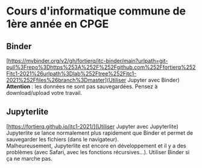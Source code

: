 # Cours d'informatique commune de 1ère année en CPGE

## Binder
[https://mybinder.org/v2/gh/fortierq/itc-binder/main?urlpath=git-pull%3Frepo%3Dhttps%253A%252F%252Fgithub.com%252Ffortierq%252Fitc1-2021%26urlpath%3Dlab%252Ftree%252Fitc1-2021%252Ffiles%26branch%3Dmaster](Utiliser Jupyter avec Binder)
**Attention** : les données ne sont pas sauvegardées. Pensez à download/upload votre travail.

## Jupyterlite
[https://fortierq.github.io/itc1-2021/](Utiliser Jupyter avec Jupyterlite)  
Jupyterlite se lance normalement plus rapidement que Binder et permet de sauvegarder les fichiers (dans le navigateur).  
Malheureusement, Jupyterlite est encore en développement et il y a des problèmes (avec Safari, avec les fonctions récursives...). Utiliser Binder si ça ne marche pas.
